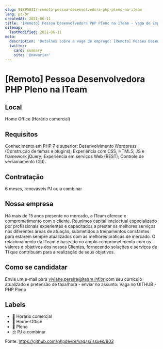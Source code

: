 ```yaml
---
slug: 918958317-remoto-pessoa-desenvolvedora-php-pleno-na-iteam
lang: pt-br
createdAt: 2021-06-11
title: '[Remoto] Pessoa Desenvolvedora PHP Pleno na ITeam - Vaga de Emprego'
sitemap:
  lastModified: 2021-06-11
meta:
  description: 'Detalhes sobre a vaga de emprego: [Remoto] Pessoa Desenvolvedora PHP Pleno na ITeam'
  twitter:
    card: summary
    site: '@nawarian'
---
```


# [Remoto] Pessoa Desenvolvedora PHP Pleno na ITeam

<!--
==================================================
POR FAVOR, SÓ POSTE SE A VAGA FOR PARA TRABALHAR COM REACT OU TECNOLOGIAS DO ECOSSISTEMA!

Exemplo: [São Paulo] Developer na NOME DA EMPRESA`
==================================================
-->


## Local

Home Office (Horário comercial)

## Requisitos

Conhecimento em PHP 7 e superior;
Desenvolvimento Wordpress (Construção de temas e plugins);
Experiência com CSS, HTML5; JS e framework jQuery;
Experiência em serviços Web (REST);
Controle de versionamento (Git).

## Contratação

6 meses, renováveis 
PJ ou a combinar


## Nossa empresa

Há mais de 15 anos presente no mercado, a ITeam oferece o comprometimento com o cliente.
Reunimos capital intelectual especializado por profissionais experientes e capacitados a prestar os melhores serviços nas diferentes áreas de atuação, submetidos a treinamentos constantes para estarem sempre atualizados com as melhores práticas de mercado. 
O relacionamento da ITeam é baseado no amplo comprometimento com os valores e objetivos dos nossos Clientes, fornecendo soluções e serviços de TI que contribuam para a realização de seus objetivos.

## Como se candidatar

Envie um e-mail para viviane.pereira@iteam.inf.br com seu currículo atualizado e pretensão de taxa/hora - enviar no assunto: Vaga no GITHUB - PHP Pleno

## Labels

- 🏢 Horário comercial
- 🏢 Home-Office
- 👨 Pleno 
- ⚖️ PJ a combinar

Fonte: https://github.com/phpdevbr/vagas/issues/903